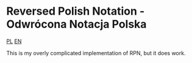 # Reversed Polish Notation - Odwrócona Notacja Polska
[PL](https://pl.wikipedia.org/wiki/Odwrotna_notacja_polska)
[EN](https://en.wikipedia.org/wiki/Reverse_Polish_notation)

This is my overly complicated implementation of RPN, but it does work.

